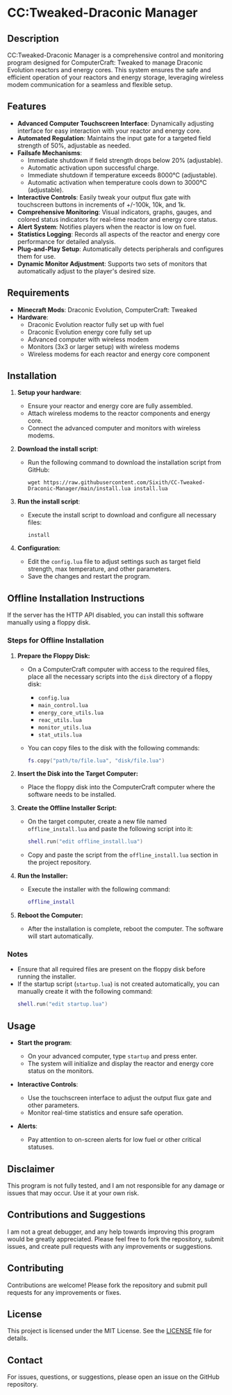 # CC:Tweaked-Draconic Manager

## Description

CC:Tweaked-Draconic Manager is a comprehensive control and monitoring program designed for ComputerCraft: Tweaked to manage Draconic Evolution reactors and energy cores. This system ensures the safe and efficient operation of your reactors and energy storage, leveraging wireless modem communication for a seamless and flexible setup.

## Features

- **Advanced Computer Touchscreen Interface**: Dynamically adjusting interface for easy interaction with your reactor and energy core.
- **Automated Regulation**: Maintains the input gate for a targeted field strength of 50%, adjustable as needed.
- **Failsafe Mechanisms**:
  - Immediate shutdown if field strength drops below 20% (adjustable).
  - Automatic activation upon successful charge.
  - Immediate shutdown if temperature exceeds 8000°C (adjustable).
  - Automatic activation when temperature cools down to 3000°C (adjustable).
- **Interactive Controls**: Easily tweak your output flux gate with touchscreen buttons in increments of +/-100k, 10k, and 1k.
- **Comprehensive Monitoring**: Visual indicators, graphs, gauges, and colored status indicators for real-time reactor and energy core status.
- **Alert System**: Notifies players when the reactor is low on fuel.
- **Statistics Logging**: Records all aspects of the reactor and energy core performance for detailed analysis.
- **Plug-and-Play Setup**: Automatically detects peripherals and configures them for use.
- **Dynamic Monitor Adjustment**: Supports two sets of monitors that automatically adjust to the player's desired size.

## Requirements

- **Minecraft Mods**: Draconic Evolution, ComputerCraft: Tweaked
- **Hardware**:
  - Draconic Evolution reactor fully set up with fuel
  - Draconic Evolution energy core fully set up
  - Advanced computer with wireless modem
  - Monitors (3x3 or larger setup) with wireless modems
  - Wireless modems for each reactor and energy core component

## Installation

1. **Setup your hardware**:
   - Ensure your reactor and energy core are fully assembled.
   - Attach wireless modems to the reactor components and energy core.
   - Connect the advanced computer and monitors with wireless modems.

2. **Download the install script**:
   - Run the following command to download the installation script from GitHub:
     ```shell
     wget https://raw.githubusercontent.com/Sixith/CC-Tweaked-Draconic-Manager/main/install.lua install.lua
     ```

3. **Run the install script**:
   - Execute the install script to download and configure all necessary files:
     ```shell
     install
     ```

4. **Configuration**:
   - Edit the `config.lua` file to adjust settings such as target field strength, max temperature, and other parameters.
   - Save the changes and restart the program.

## Offline Installation Instructions

If the server has the HTTP API disabled, you can install this software manually using a floppy disk.

### Steps for Offline Installation

1. **Prepare the Floppy Disk:**
   - On a ComputerCraft computer with access to the required files, place all the necessary scripts into the `disk` directory of a floppy disk:
     - `config.lua`
     - `main_control.lua`
     - `energy_core_utils.lua`
     - `reac_utils.lua`
     - `monitor_utils.lua`
     - `stat_utils.lua`

   - You can copy files to the disk with the following commands:
     ```lua
     fs.copy("path/to/file.lua", "disk/file.lua")
     ```

2. **Insert the Disk into the Target Computer:**
   - Place the floppy disk into the ComputerCraft computer where the software needs to be installed.

3. **Create the Offline Installer Script:**
   - On the target computer, create a new file named `offline_install.lua` and paste the following script into it:
     ```lua
     shell.run("edit offline_install.lua")
     ```
   - Copy and paste the script from the `offline_install.lua` section in the project repository.

4. **Run the Installer:**
   - Execute the installer with the following command:
     ```lua
     offline_install
     ```

5. **Reboot the Computer:**
   - After the installation is complete, reboot the computer. The software will start automatically.

### Notes
- Ensure that all required files are present on the floppy disk before running the installer.
- If the startup script (`startup.lua`) is not created automatically, you can manually create it with the following command:
  ```lua
  shell.run("edit startup.lua")
  ```

## Usage

- **Start the program**:
  - On your advanced computer, type `startup` and press enter.
  - The system will initialize and display the reactor and energy core status on the monitors.

- **Interactive Controls**:
  - Use the touchscreen interface to adjust the output flux gate and other parameters.
  - Monitor real-time statistics and ensure safe operation.

- **Alerts**:
  - Pay attention to on-screen alerts for low fuel or other critical statuses.

## Disclaimer

This program is not fully tested, and I am not responsible for any damage or issues that may occur. Use it at your own risk.

## Contributions and Suggestions

I am not a great debugger, and any help towards improving this program would be greatly appreciated. Please feel free to fork the repository, submit issues, and create pull requests with any improvements or suggestions.

## Contributing

Contributions are welcome! Please fork the repository and submit pull requests for any improvements or fixes.

## License

This project is licensed under the MIT License. See the [LICENSE](LICENSE) file for details.

## Contact

For issues, questions, or suggestions, please open an issue on the GitHub repository.

